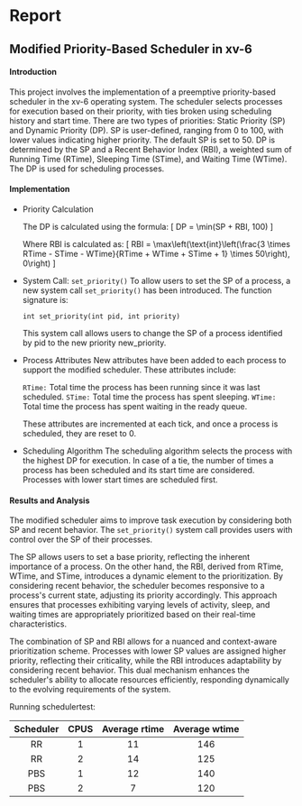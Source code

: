 # Report

## Modified Priority-Based Scheduler in xv-6

#### Introduction

This project involves the implementation of a preemptive priority-based scheduler in the xv-6 operating system. The scheduler selects processes for execution based on their priority, with ties broken using scheduling history and start time. There are two types of priorities: Static Priority (SP) and Dynamic Priority (DP). SP is user-defined, ranging from 0 to 100, with lower values indicating higher priority. The default SP is set to 50. DP is determined by the SP and a Recent Behavior Index (RBI), a weighted sum of Running Time (RTime), Sleeping Time (STime), and Waiting Time (WTime). The DP is used for scheduling processes.

#### Implementation

- Priority Calculation

  The DP is calculated using the formula:
  \[ DP = \min(SP + RBI, 100) \]

  Where RBI is calculated as:
  \[ RBI = \max\left(\text{int}\left(\frac{3 \times RTime - STime - WTime}{RTime + WTime + STime + 1} \times 50\right), 0\right) \]
- System Call: ``set_priority()``
  To allow users to set the SP of a process, a new system call ``set_priority()`` has been introduced. The function signature is:

  ``int set_priority(int pid, int priority)``

  This system call allows users to change the SP of a process identified by pid to the new priority new_priority.
- Process Attributes
  New attributes have been added to each process to support the modified scheduler. These attributes include:

  ``RTime:`` Total time the process has been running since it was last scheduled.
  ``STime:`` Total time the process has spent sleeping.
  ``WTime:`` Total time the process has spent waiting in the ready queue.

  These attributes are incremented at each tick, and once a process is scheduled, they are reset to 0.
- Scheduling Algorithm
  The scheduling algorithm selects the process with the highest DP for execution. In case of a tie, the number of times a process has been scheduled and its start time are considered. Processes with lower start times are scheduled first.

#### Results and Analysis

The modified scheduler aims to improve task execution by considering both SP and recent behavior. The ``set_priority()`` system call provides users with control over the SP of their processes.

The SP allows users to set a base priority, reflecting the inherent importance of a process. On the other hand, the RBI, derived from RTime, WTime, and STime, introduces a dynamic element to the prioritization. By considering recent behavior, the scheduler becomes responsive to a process's current state, adjusting its priority accordingly. This approach ensures that processes exhibiting varying levels of activity, sleep, and waiting times are appropriately prioritized based on their real-time characteristics.

The combination of SP and RBI allows for a nuanced and context-aware prioritization scheme. Processes with lower SP values are assigned higher priority, reflecting their criticality, while the RBI introduces adaptability by considering recent behavior. This dual mechanism enhances the scheduler's ability to allocate resources efficiently, responding dynamically to the evolving requirements of the system.

Running schedulertest:

| Scheduler | CPUS | Average rtime | Average wtime |
| :-------: | :--: | :-----------: | :-----------: |
|    RR    |  1  |      11      |      146      |
|    RR    |  2  |      14      |      125      |
|    PBS    |  1  |      12      |      140      |
|    PBS    |  2  |       7       |      120      |
